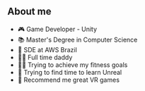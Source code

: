 ## About me

* 🎮 Game Developer - Unity
* 📚 Master's Degree in Computer Science
* 💼 SDE at AWS Brazil
* 👶🏻 Full time daddy
* 💪🏼 Trying to achieve my fitness goals
* 📝 Trying to find time to learn Unreal
* 🥽 Recommend me great VR games
